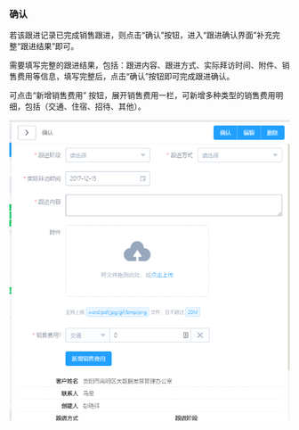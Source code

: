 ### 确认

若该跟进记录已完成销售跟进，则点击“确认”按钮，进入“跟进确认界面”补充完整“跟进结果”即可。

需要填写完整的跟进结果，包括：跟进内容、跟进方式、实际拜访时间、附件、销售费用等信息，填写完整后，点击“确认”按钮即可完成跟进确认。

可点击“新增销售费用” 按钮，展开销售费用一栏，可新增多种类型的销售费用明细，包括（交通、住宿、招待、其他）。

![](/assets/TIM截图20171215103129.png)



